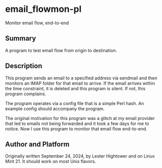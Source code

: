 # email_flowmon-pl
Monitor email flow, end-to-end

## Summary
A program to test email flow from origin to destination.

## Description
This program sends an email to a specified address via sendmail and
then monitors an IMAP folder for that email to arrive. If the email
arrives within the time constraint, it is deleted and this program
is silent. If not, this program complains.

The program operates via a config file that is a simple Perl hash.
An example config should accompany the program.

The original motivation for this program was a glitch at my email
provider that led to emails not being forwarded and it took a few
days for me to notice. Now I use this program to monitor that email
flow end-to-end.

## Author and Platform
Originally written September 24, 2024, by Lester Hightower and
on Linux Mint 21. It should work on most Unix flavors.

